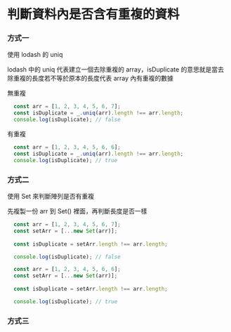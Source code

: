 # 判斷資料內是否含有重複的資料

### 方式一

使用 lodash 的 uniq

lodash 中的 uniq 代表建立一個去除重複的 array，isDuplicate 的意思就是當去除重複的長度若不等於原本的長度代表 array 內有重複的數據

無重複

```ts
  const arr = [1, 2, 3, 4, 5, 6, 7];
  const isDuplicate = _.uniq(arr).length !== arr.length;
  console.log(isDuplicate); // false
```

有重複
```ts
  const arr = [1, 2, 3, 4, 5, 6, 6];
  const isDuplicate = _.uniq(arr).length !== arr.length;
  console.log(isDuplicate); // true
```

### 方式二

使用 Set 來判斷陣列是否有重複

先複製一份 arr 到 Set() 裡面，再判斷長度是否一樣
```ts
  const arr = [1, 2, 3, 4, 5, 6, 7];
  const setArr = [...new Set(arr)];
  
  const isDuplicate = setArr.length !== arr.length;

  console.log(isDuplicate); // false
```

```ts
  const arr = [1, 2, 3, 4, 5, 6, 6];
  const setArr = [...new Set(arr)];
  
  const isDuplicate = setArr.length !== arr.length;

  console.log(isDuplicate); // true
```

### 方式三
